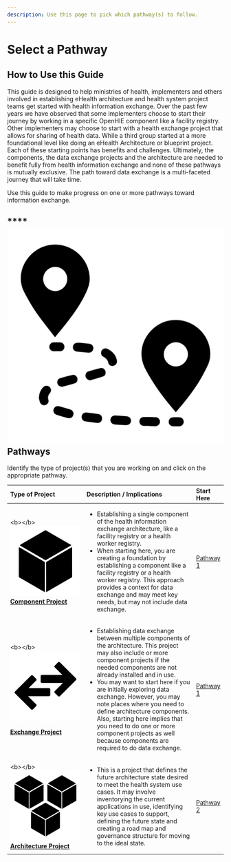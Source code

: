 ```yaml
---
description: Use this page to pick which pathway(s) to follow.
---
```


# Select a Pathway

## How to Use this Guide

This guide is designed to help ministries of health, implementers and others involved in establishing eHealth architecture and health system project teams get started with health information exchange.  Over the past few years we have observed that some implementers choose to start their journey by working in a specific OpenHIE component like a facility registry.  Other implementers may choose to start with a health exchange project that allows for sharing of health data.  While a third group started at a more foundational level like doing an eHealth Architecture or blueprint project. Each of these starting points has benefits and challenges.  Ultimately, the components, the data exchange projects and the architecture are needed to benefit fully from health information exchange and none of these pathways is mutually exclusive. The path toward data exchange is a multi-faceted journey that will take time.  

Use this guide to make progress on one or more pathways toward information exchange.

## \*\*\*\*![](.gitbook/assets/map-pins-1-.svg) **Pathways** 

Identify the type of project\(s\) that you are working on and click on the appropriate pathway.    


<table>
  <thead>
    <tr>
      <th style="text-align:left"><b>Type of Project </b>
      </th>
      <th style="text-align:left"><b>Description / Implications</b>
      </th>
      <th style="text-align:left">Start Here</th>
    </tr>
  </thead>
  <tbody>
    <tr>
      <td style="text-align:left">&lt;b&gt;&lt;/b&gt;
        <img src=".gitbook/assets/cube.svg" alt/> <a href="pathway-1-component-and-data-exchange/phase-1-governance-value-and-scope/"><b>Component Project</b></a><b> </b>
      </td>
      <td style="text-align:left">
        <ul>
          <li>Establishing a single component of the health information exchange architecture,
            like a facility registry or a health worker registry.</li>
          <li>When starting here, you are creating a foundation by establishing a component
            like a facility registry or a health worker registry. This approach provides
            a context for data exchange and may meet key needs, but may not include
            data exchange.</li>
        </ul>
      </td>
      <td style="text-align:left">
        <p><a href="pathway-1-component-and-data-exchange/">Pathway 1 </a>
        </p>
        <p></p>
      </td>
    </tr>
    <tr>
      <td style="text-align:left">
        <p>&lt;b&gt;&lt;/b&gt;
          <img src=".gitbook/assets/exchange.svg" alt/>
        </p>
        <p><a href="pathway-1-component-and-data-exchange/phase-1-governance-value-and-scope/"><b>Exchange Project</b></a><b> </b>
        </p>
      </td>
      <td style="text-align:left">
        <ul>
          <li>Establishing data exchange between multiple components of the architecture.
            This project may also include or more component projects if the needed
            components are not already installed and in use.</li>
          <li>You may want to start here if you are initially exploring data exchange.
            However, you may note places where you need to define architecture components.
            Also, starting here implies that you need to do one or more component projects
            as well because components are required to do data exchange.</li>
        </ul>
      </td>
      <td style="text-align:left">
        <p><a href="pathway-1-component-and-data-exchange/">Pathway 1</a>
        </p>
        <p></p>
      </td>
    </tr>
    <tr>
      <td style="text-align:left">&lt;b&gt;&lt;/b&gt;
        <img src=".gitbook/assets/cubes.svg" alt/> <a href="pathway-2-architecture/untitled/"><b>Architecture  Project</b></a><b> </b>
      </td>
      <td style="text-align:left">
        <ul>
          <li>This is a project that defines the future architecture state desired to
            meet the health system use cases. It may involve inventorying the current
            applications in use, identifying key use cases to support, defining the
            future state and creating a road map and governance structure for moving
            to the ideal state.</li>
        </ul>
      </td>
      <td style="text-align:left">
        <p><a href="pathway-2-architecture/">Pathway 2</a>
        </p>
        <p></p>
        <p></p>
      </td>
    </tr>
  </tbody>
</table>

